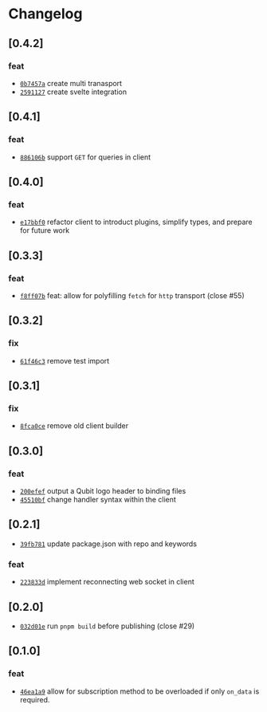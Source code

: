 # Changelog

## \[0.4.2]

### feat

- [`0b7457a`](https://github.com/andogq/qubit/commit/0b7457ab5f2647892880fdb3d45ee4f2a9d3adfc) create multi tranasport
- [`2591127`](https://github.com/andogq/qubit/commit/2591127f0cfb78b1917bac317552099475d1fc72) create svelte integration

## \[0.4.1]

### feat

- [`886106b`](https://github.com/andogq/qubit/commit/886106b27b68fb1e2a24f7cd0f3a2e929032151b) support `GET` for queries in client

## \[0.4.0]

### feat

- [`e17bbf0`](https://github.com/andogq/qubit/commit/e17bbf0fb8adce5f488247f298278342add2e478) refactor client to introduct plugins, simplify types, and prepare for future work

## \[0.3.3]

### feat

- [`f8ff07b`](https://github.com/andogq/qubit/commit/f8ff07b8d3b92aef60687b868a04ff08f4a8de2f) feat: allow for polyfilling `fetch` for `http` transport (close #55)

## \[0.3.2]

### fix

- [`61f46c3`](https://github.com/andogq/qubit/commit/61f46c3ad82f4b869579d896697c3c4312154ac2) remove test import

## \[0.3.1]

### fix

- [`8fca0ce`](https://github.com/andogq/qubit/commit/8fca0ceee34786f28c17f5e979dad7f4125d517a) remove old client builder

## \[0.3.0]

### feat

- [`200efef`](https://github.com/andogq/qubit/commit/200efef21d10ed674afb27c336b6a9e2d02f58ad) output a Qubit logo header to binding files
- [`45510bf`](https://github.com/andogq/qubit/commit/45510bfc270c076012f6179a2567ae9c6c9fbff4) change handler syntax within the client

## \[0.2.1]

- [`39fb781`](https://github.com/andogq/qubit/commit/39fb781d89b47b97780cc8683976027a5f127dc7) update package.json with repo and keywords

### feat

- [`223833d`](https://github.com/andogq/qubit/commit/223833d94baf47ac6200bd9db44a7a39af102019) implement reconnecting web socket in client

## \[0.2.0]

- [`032d01e`](https://github.com/andogq/qubit/commit/032d01ef832b437d21b04e9d422204d216fc0397) run `pnpm build` before publishing (close #29)

## \[0.1.0]

### feat

- [`46ea1a9`](https://github.com/andogq/qubit/commit/46ea1a97483357a031ce5229e31d7de3c690e16a) allow for subscription method to be overloaded if only `on_data` is required.
